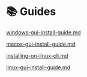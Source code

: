 # 📚 Guides

[windows-gui-install-guide.md](windows-gui-install-guide.md "mention")

[macos-gui-install-guide.md](macos-gui-install-guide.md "mention")

[installing-on-linux-cli.md](installing-on-linux-cli.md "mention")

[linux-gui-install-guide.md](linux-gui-install-guide.md "mention")
